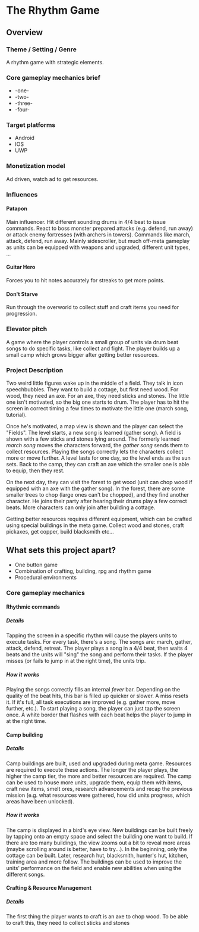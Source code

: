# The Rhythm Game

## Overview

### Theme / Setting / Genre
A rhythm game with strategic elements.

### Core gameplay mechanics brief
- -one-
- -two-
- -three-
- -four-

### Target platforms
- Android
- IOS
- UWP

### Monetization model
Ad driven, watch ad to get resources.

### Influences
#### Patapon
Main influencer. Hit different sounding drums in 4/4 beat to issue commands. React to boss monster prepared attacks (e.g. defend, run away) or attack enemy fortresses (with archers in towers). Commands like march, attack, defend, run away. Mainly sidescroller, but much off-meta gameplay as units can be equipped with weapons and upgraded, different unit types, ...
#### Guitar Hero
Forces you to hit notes accurately for streaks to get more points.
#### Don't Starve
Run through the overworld to collect stuff and craft items you need for progression.

### Elevator pitch
A game where the player controls a small group of units via drum beat songs to do specific tasks, like collect and fight. The player builds up a small camp which grows bigger after getting better resources.

### Project Description
Two weird little figures wake up in the middle of a field. They talk in icon speechbubbles. They want to build a cottage, but first need wood. For wood, they need an axe. For an axe, they need sticks and stones. The little one isn't motivated, so the big one starts to drum. The player has to hit the screen in correct timing a few times to motivate the little one (march song, tutorial).

Once he's motivated, a map view is shown and the player can select the "Fields". The level starts, a new song is learned (gather song). A field is shown with a few sticks and stones lying around. The formerly learned _march song_ moves the characters forward, the _gather song_ sends them to collect resources. Playing the songs correctly lets the characters collect more or move further. A level lasts for one day, so the level ends as the sun sets. Back to the camp, they can craft an axe which the smaller one is able to equip, then they rest.

On the next day, they can visit the forest to get wood (unit can chop wood if equipped with an axe with the gather song). In the forest, there are some smaller trees to chop (large ones can't be chopped), and they find another character. He joins their party after hearing their drums play a few correct beats. More characters can only join after building a cottage.

Getting better resources requires different equipment, which can be crafted using special buildings in the meta game. Collect wood and stones, craft pickaxes, get copper, build blacksmith etc...

## What sets this project apart?
- One button game
- Combination of crafting, building, rpg and rhythm game
- Procedural environments

### Core gameplay mechanics

#### Rhythmic commands
##### Details
Tapping the screen in a specific rhythm will cause the players units to execute tasks. For every task, there's a song. The songs are: march, gather, attack, defend, retreat. The player plays a song in a 4/4 beat, then waits 4 beats and the units will "sing" the song and perform their tasks. If the player misses (or fails to jump in at the right time), the units trip.
##### How it works
Playing the songs correctly fills an internal _fever_ bar. Depending on the quality of the beat hits, this bar is filled up quicker or slower. A miss resets it. If it's full, all task executions are improved (e.g. gather more, move further, etc.). To start playing a song, the player can just tap the screen once. A white border that flashes with each beat helps the player to jump in at the right time.

#### Camp building
##### Details
Camp buildings are built, used and upgraded during meta game. Resources are required to execute these actions. The longer the player plays, the higher the camp tier, the more and better resources are required. The camp can be used to house more units, upgrade them, equip them with items, craft new items, smelt ores, research advancements and recap the previous mission (e.g. what resources were gathered, how did units progress, which areas have been unlocked).
##### How it works
The camp is displayed in a bird's eye view. New buildings can be built freely by tapping onto an empty space and select the building one want to build. If there are too many buildings, the view zooms out a bit to reveal more areas (maybe scrolling around is better, have to try...). In the beginning, only the cottage can be built. Later, research hut, blacksmith, hunter's hut, kitchen, training area and more follow. The buildings can be used to improve the units' performance on the field and enable new abilities when using the different songs.

#### Crafting & Resource Management
##### Details
The first thing the player wants to craft is an axe to chop wood. To be able to craft this, they need to collect sticks and stones


